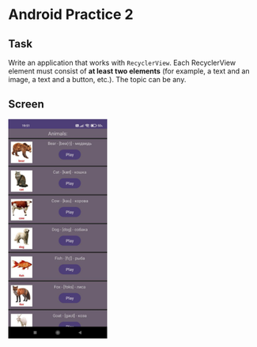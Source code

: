 # Android Practice 2

## Task

Write an application that works with `RecyclerView`. Each RecyclerView element must consist of **at least two elements** (for example, a text and an image, a text and a button, etc.). The topic can be any.

## Screen

<img src="images/screen.png" width="200" height="444" alt="">

